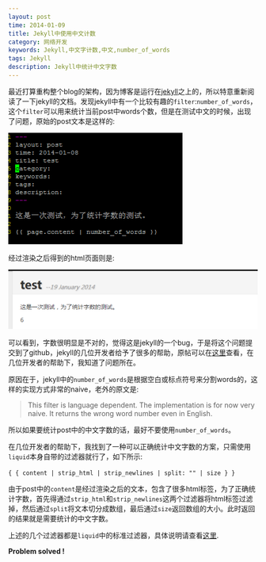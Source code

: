 ```yaml
---
layout: post
time: 2014-01-09
title: Jekyll中使用中文计数
category: 网络开发
keywords: Jekyll,中文字计数,中文,number_of_words
tags: Jekyll
description: Jekyll中统计中文字数
---
```


最近打算重构整个blog的架构，因为博客是运行在[jekyll](http://jekyllbr.com)之上的，所以特意重新阅读了一下jekyll的文档。发现jekyll中有一个比较有趣的`filter`:`number_of_words`，这个`filter`可以用来统计当前post中words个数，但是在测试中文的时候，出现了问题，原始的post文本是这样的:

![](/assets/image/posts/2014-1-9-Jekyll-Chinese-Words-Count-0.png)

经过渲染之后得到的html页面则是:

![](/assets/image/posts/2014-1-9-Jekyll-Chinese-Words-Count-1.png)

可以看到，字数很明显是不对的，觉得这是jekyll的一个bug，于是将这个问题提交到了github，jekyll的几位开发者给予了很多的帮助，原帖可以在[这里](https://github.com/jekyll/jekyll/issues/1921)查看，在几位开发者的帮助下，我知道了问题所在。

原因在于，jekyll中的`number_of_words`是根据空白或标点符号来分割words的，这样的实现方式非常的naive，老外的原文是:

> This filter is language dependent. The implementation is for now very naive. It returns the wrong word number even in English.

所以如果要统计post中的中文字数的话，最好不要使用`number_of_words`。

在几位开发者的帮助下，我找到了一种可以正确统计中文字数的方案，只需使用`liquid`本身自带的过滤器就行了，如下所示:


`{ { content | strip_html | strip_newlines | split: "" | size } }`

由于post中的`content`是经过渲染之后的文本，包含了很多html标签，为了正确统计字数，首先得通过`strip_html`和`strip_newlines`这两个过滤器将html标签过滤掉，然后通过`split`将文本切分成数组，最后通过`size`返回数组的大小。此时返回的结果就是需要统计的中文字数。

上述的几个过滤器都是`liquid`中的标准过滤器，具体说明请查看[这里](https://github.com/Shopify/liquid/wiki/Liquid-for-Designers).

**Problem solved !**

